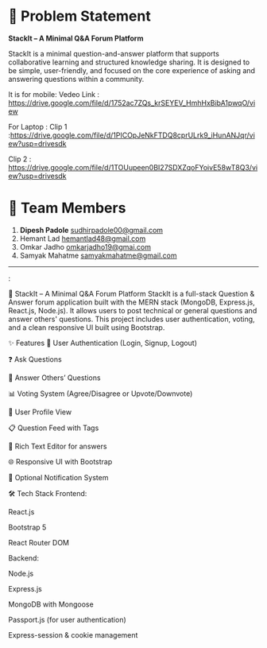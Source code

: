 # 📘 Problem Statement

**StackIt – A Minimal Q&A Forum Platform**

StackIt is a minimal question-and-answer platform that supports collaborative learning and structured knowledge sharing. It is designed to be simple, user-friendly, and focused on the core experience of asking and answering questions within a community.

It is for mobile:
Vedeo Link : https://drive.google.com/file/d/1752ac7ZQs_krSEYEV_HmhHxBibA1pwqO/view

For Laptop :
Clip 1 :https://drive.google.com/file/d/1PICOpJeNkFTDQ8cprULrk9_iHunANJqr/view?usp=drivesdk



Clip 2 :
https://drive.google.com/file/d/1TOUupeen0BI27SDXZqoFYoivE58wT8Q3/view?usp=drivesdk

# 👥 Team Members

1. **Dipesh Padole** sudhirpadole00@gmail.com
2. Hemant Lad hemantlad48@gmail.com
3. Omkar Jadho omkarjadho19@gmai.com
4. Samyak Mahatme samyakmahatme@gmail.com

---

:

📘 StackIt – A Minimal Q&A Forum Platform
StackIt is a full-stack Question & Answer forum application built with the MERN stack (MongoDB, Express.js, React.js, Node.js). It allows users to post technical or general questions and answer others' questions. This project includes user authentication, voting, and a clean responsive UI built using Bootstrap.

✨ Features
🔐 User Authentication (Login, Signup, Logout)

❓ Ask Questions

💬 Answer Others’ Questions

📊 Voting System (Agree/Disagree or Upvote/Downvote)

🧑 User Profile View

📋 Question Feed with Tags

📝 Rich Text Editor for answers

🌐 Responsive UI with Bootstrap

🔔 Optional Notification System

🛠️ Tech Stack
Frontend:

React.js

Bootstrap 5

React Router DOM

Backend:

Node.js

Express.js

MongoDB with Mongoose

Passport.js (for user authentication)

Express-session & cookie management


